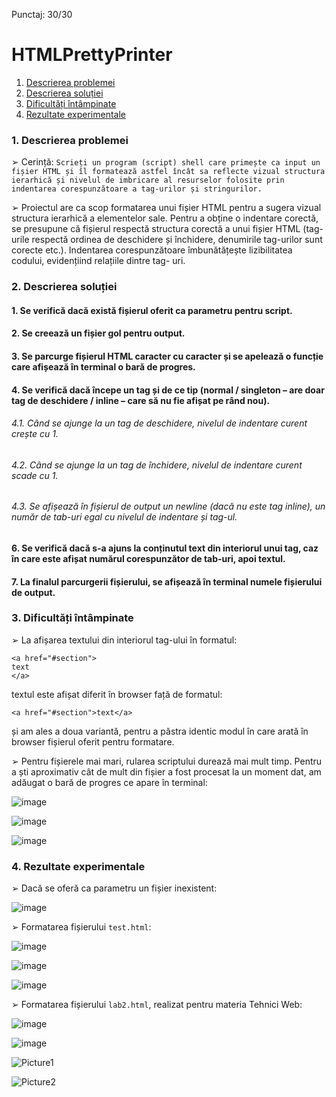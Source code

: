 Punctaj: 30/30

# HTMLPrettyPrinter

1. [Descrierea problemei](#1-descrierea-problemei)
2. [Descrierea soluției](#2-descrierea-soluției) 
3. [Dificultăți întâmpinate](#3-dificultăți-întâmpinate)
4. [Rezultate experimentale](#4-rezultate-experimentale)

### 1. Descrierea problemei

➢ Cerință: `Scrieți un program (script) shell care primește ca input un fișier HTML și îl
formatează astfel încât sa reflecte vizual structura ierarhică și nivelul de imbricare
al resurselor folosite prin indentarea corespunzătoare a tag-urilor și stringurilor.`

➢ Proiectul are ca scop formatarea unui fișier HTML pentru a sugera vizual structura
ierarhică a elementelor sale. Pentru a obține o indentare corectă, se presupune că
fișierul respectă structura corectă a unui fișier HTML (tag-urile respectă ordinea de
deschidere și închidere, denumirile tag-urilor sunt corecte etc.). Indentarea
corespunzătoare îmbunătățește lizibilitatea codului, evidențiind relațiile dintre tag-
uri.

### 2. Descrierea soluției

#### 1. Se verifică dacă există fișierul oferit ca parametru pentru script.
#### 2. Se creează un fișier gol pentru output.
#### 3. Se parcurge fișierul HTML caracter cu caracter și se apelează o funcție care afișează în terminal o bară de progres.
#### 4. Se verifică dacă începe un tag și de ce tip (normal / singleton – are doar tag de deschidere / inline – care să nu fie afișat pe rând nou).
   ###### 4.1. Când se ajunge la un tag de deschidere, nivelul de indentare curent crește cu 1.
   ###### 4.2. Când se ajunge la un tag de închidere, nivelul de indentare curent scade cu 1.
   ###### 4.3. Se afișează în fișierul de output un newline (dacă nu este tag inline), un număr de tab-uri egal cu nivelul de indentare și tag-ul.
#### 6. Se verifică dacă s-a ajuns la conținutul text din interiorul unui tag, caz în care este afișat numărul corespunzător de tab-uri, apoi textul.
#### 7. La finalul parcurgerii fișierului, se afișează în terminal numele fișierului de output.

### 3. Dificultăți întâmpinate

➢ La afișarea textului din interiorul tag-ului <a> în formatul:

```
<a href="#section">
text
</a>
```

textul este afișat diferit în browser față de formatul:

```
<a href="#section">text</a>
```

și am ales a doua variantă, pentru a păstra identic modul în care arată în browser
fișierul oferit pentru formatare.

➢ Pentru fișierele mai mari, rularea scriptului durează mai mult timp. Pentru a ști
aproximativ cât de mult din fișier a fost procesat la un moment dat, am adăugat o bară
de progres ce apare în terminal:

![image](https://github.com/user-attachments/assets/01507dc9-e772-4642-884e-c99fdc21b051)

![image](https://github.com/user-attachments/assets/c9835b94-1971-4f20-8e13-034c10aa1356)

![image](https://github.com/user-attachments/assets/8ef4b71a-791c-47e6-85f9-c22691b2ee74)


### 4. Rezultate experimentale

➢ Dacă se oferă ca parametru un fișier inexistent:

![image](https://github.com/user-attachments/assets/1dd27077-0a1a-4be2-9de9-4d906c6dd919)

➢ Formatarea fișierului `test.html`:

![image](https://github.com/user-attachments/assets/e2a9db4d-ac5b-45f1-a18e-c8a859a1acd8)

![image](https://github.com/user-attachments/assets/9e61c069-7bec-4741-a7be-44853bc29040)

![image](https://github.com/user-attachments/assets/7cdaa506-dc86-4adf-af4f-e4dd1e004825)


➢ Formatarea fișierului `lab2.html`, realizat pentru materia Tehnici Web:

![image](https://github.com/user-attachments/assets/410963bd-35e6-4398-92b3-56a92a20649b)

![image](https://github.com/user-attachments/assets/c0e4bc25-abb6-4e50-95d8-302074c4000d)

![Picture1](https://github.com/user-attachments/assets/2260980f-6e63-4ba6-8065-eb4f95b8c4a4)

![Picture2](https://github.com/user-attachments/assets/84d3a6d9-fb6e-4bd6-b3d0-11d1aecf98e8)
